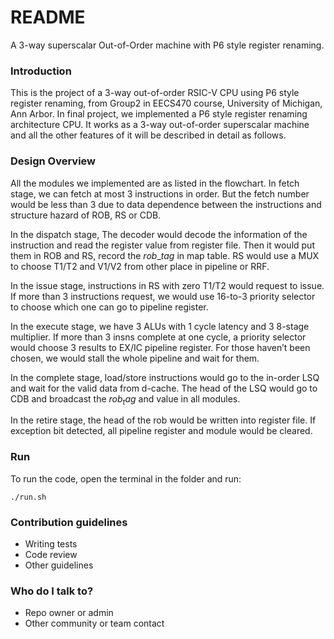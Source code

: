 # README #


A 3-way superscalar Out-of-Order machine with P6 style register renaming.

### Introduction ###

This is the project of a 3-way out-of-order RSIC-V CPU using P6 style register renaming, from Group2 in EECS470 course, University of Michigan, Ann Arbor. In final project, we implemented a P6 style register renaming architecture CPU. It works as a 3-way out-of-order superscalar machine and all the other features of it will be described in detail as follows. 

### Design Overview ###
All the modules we implemented are as listed in the flowchart. In fetch stage, we can fetch at most 3 instructions in order. But the fetch number would be less than 3 due to data dependence between the instructions and structure hazard of ROB, RS or CDB.

In the dispatch stage, The decoder would decode the information of the instruction and read the register value from register file. Then it would put them in ROB and RS, record the $rob\_tag$ in map table. RS would use a MUX to choose T1/T2 and V1/V2 from other place in pipeline or RRF.

In the issue stage, instructions in RS with zero T1/T2 would request to issue. If more than 3 instructions request, we would use 16-to-3 priority selector to choose which one can go to pipeline register.

In the execute stage, we have 3 ALUs with 1 cycle latency and 3 8-stage multiplier. If more than 3 insns complete at one cycle, a priority selector would choose 3 results to EX/IC pipeline register. For those haven’t been chosen, we would stall the whole pipeline and wait for them.

In the complete stage, load/store instructions would go to the in-order LSQ and wait for the valid data from d-cache. The head of the LSQ would go to CDB and broadcast the $rob_tag$ and value in all modules.

In the retire stage, the head of the rob would be written into register file. If exception bit detected, all pipeline register and module would be cleared.

### Run ###
To run the code, open the terminal in the folder and run:
```
./run.sh
```


### Contribution guidelines ###

* Writing tests
* Code review
* Other guidelines

### Who do I talk to? ###

* Repo owner or admin
* Other community or team contact
